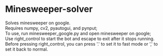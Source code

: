 # Minesweeper-solver
Solves minesweeper on google. \
Requires numpy, cv2, pyautogui, and pynput; \
To use, run minesweeper_google.py and open minesweeper on google; \
  Use right_control to start the bot and escape to exit after it stops running. \
  Before pressing right_control, you can press '.' to set it to fast mode or ',' to set it back to normal.
